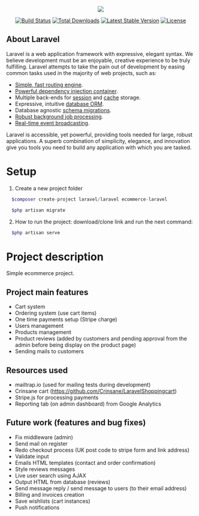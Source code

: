 <p align="center"><img src="https://laravel.com/assets/img/components/logo-laravel.svg"></p>

<p align="center">
<a href="https://travis-ci.org/laravel/framework"><img src="https://travis-ci.org/laravel/framework.svg" alt="Build Status"></a>
<a href="https://packagist.org/packages/laravel/framework"><img src="https://poser.pugx.org/laravel/framework/d/total.svg" alt="Total Downloads"></a>
<a href="https://packagist.org/packages/laravel/framework"><img src="https://poser.pugx.org/laravel/framework/v/stable.svg" alt="Latest Stable Version"></a>
<a href="https://packagist.org/packages/laravel/framework"><img src="https://poser.pugx.org/laravel/framework/license.svg" alt="License"></a>
</p>

## About Laravel

Laravel is a web application framework with expressive, elegant syntax. We believe development must be an enjoyable, creative experience to be truly fulfilling. Laravel attempts to take the pain out of development by easing common tasks used in the majority of web projects, such as:

- [Simple, fast routing engine](https://laravel.com/docs/routing).
- [Powerful dependency injection container](https://laravel.com/docs/container).
- Multiple back-ends for [session](https://laravel.com/docs/session) and [cache](https://laravel.com/docs/cache) storage.
- Expressive, intuitive [database ORM](https://laravel.com/docs/eloquent).
- Database agnostic [schema migrations](https://laravel.com/docs/migrations).
- [Robust background job processing](https://laravel.com/docs/queues).
- [Real-time event broadcasting](https://laravel.com/docs/broadcasting).

Laravel is accessible, yet powerful, providing tools needed for large, robust applications. A superb combination of simplicity, elegance, and innovation give you tools you need to build any application with which you are tasked.

# Setup

1. Create a new project folder
```php
  $composer create-project laravel/laravel ecommerce-laravel
```

```php
  $php artisan migrate
```

2. How to run the project: download/clone link and run the next command:
```php
  $php artisan serve
```

# Project description

Simple ecommerce project.

## Project main features

- Cart system
- Ordering system (use cart items)
- One time payments setup (Stripe charge)
- Users management
- Products management
- Product reviews (added by customers and pending approval from the admin before being display on the product page)
- Sending mails to customers


## Resources used

- mailtrap.io (used for mailing tests during development)
- Crinsane cart (https://github.com/Crinsane/LaravelShoppingcart)
- Stripe.js for processing payments
- Reporting tab (on admin dashboard) from Google Analytics

## Future work (features and bug fixes)

- Fix middleware (admin)
- Send mail on register
- Redo checkout process (UK post code to stripe form and link address)
- Validate input
- Emails HTML templates (contact and order confirmation)
- Style reviews messages
- Live user search using AJAX
- Output HTML from database (reviews)
- Send message reply / send message to users (to their email address)
- Billing and invoices creation
- Save wishlists (cart instances)
- Push notifications
